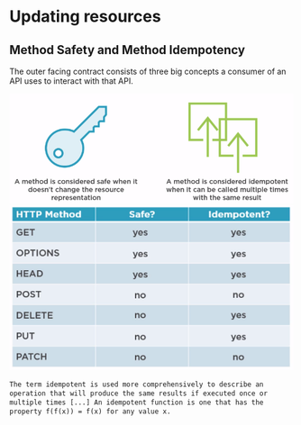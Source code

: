 # Updating resources

## Method Safety and Method Idempotency

The outer facing contract consists of three big concepts a consumer of an API uses to interact with that API.

<img src="https://github.com/KiraDiShira/RESTful-API/blob/master/CreatingAndDeletingResources/Images/Cadr1.PNG" />

<img src="https://github.com/KiraDiShira/RESTful-API/blob/master/CreatingAndDeletingResources/Images/Cadr2.PNG" />


```
The term idempotent is used more comprehensively to describe an operation that will produce the same results if executed once or multiple times [...] An idempotent function is one that has the property f(f(x)) = f(x) for any value x.
```
